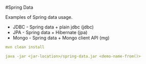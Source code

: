 #Spring Data

Examples of Spring data usage.

- JDBC - Spring data + plain jdbc (jdbc)
- JPA - Spring data + Hibernate (jpa)
- Mongo - Spring data + Mongo client API (mg)

```yaml
mvn clean install

java -jar <jar-location>/spring-data.jar <demo-name-from()>
```
